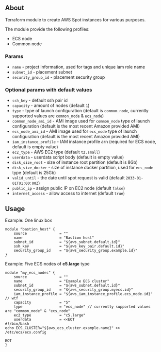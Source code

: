## About

Terraform module to create AWS Spot instances for various purposes. 

The module provide the following profiles:

* ECS node
* Common node

### Params

* `name` - project information, used for tags and unique iam role name 
* `subnet_id` - placement subnet
* `security_group_id` - placement security group

### Optional params with default values

* `ssh_key` - default ssh pair id
* `capacity` - amount of nodes (default `1`) 
* `type` - type of launch configuration (default is `common_node`, currently supported values are `common_node` & `ecs_node`)
* `common_node_ami_id` - AMI image used for `common_node` type of launch configuration (default is the most recent Amazon provided AMI) 
* `ecs_node_ami_id` - AMI image used for `ecs_node` type of launch configuration (default is the most recent Amazon provided AMI)
* `iam_instance_profile` - IAM instance profile arn (required for ECS node, default is empty value)
* `ec2_type` - AWS EC2 type (default `t2.small`)
* `userdata` - userdata script body (default is empty value)
* `disk_size_root` - size of instance root partition (default is 8Gb)
* `disk_size_docker` - size of instance docker partition, used for `ecs_node` type (default is 25Gb)
* `valid_until` - the date until spot request is valid (default `2033-01-01T01:00:00Z`)
* `public_ip` - assign public IP on EC2 node (default `false`)
* `internet_access` - allow access to internet (default `true`)

## Usage

Example: One linux box 
```
module "bastion_host" {
    source               = ""
    name                 = "Bastion host"
    subnet_id            = "${aws_subnet.default.id}"
    ssh_key              = "${aws_key_pair.default.id}"
    security_group_id    = "${aws_security_group.example.id}"
}
```

Example: Five ECS nodes of __c5.large__ type
```
module "my_ecs_nodes" {
    source               = ""
    name                 = "Example ECS cluster"
    subnet_id            = "${aws_subnet.default.id}"
    security_group_id    = "${aws_security_group.myecs.id}"
    iam_instance_profile = "${aws_iam_instance_profile.ecs_node.id}" // wtf
    capacity             = "5"
    type                 = "ecs_node" // currently supported values are "common_node" & "ecs_node"
    ec2_type             = "c5.large"
    userdata             = <<EOT
#!/bin/bash
echo ECS_CLUSTER="${aws_ecs_cluster.example.name}" >> /etc/ecs/ecs.config

EOT
}
```
